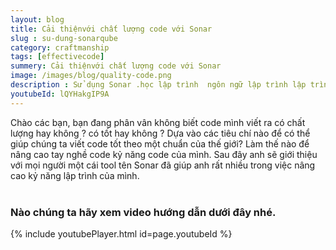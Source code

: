```yaml
---
layout: blog
title: Cải thiệnvới chất lượng code với Sonar
slug : su-dung-sonarqube
category: craftmanship
tags: [effectivecode]
summery: Cải thiệnvới chất lượng code với Sonar
image: /images/blog/quality-code.png
description : Sử dụng Sonar .học lập trình  ngôn ngữ lập trình lập trình java java cơ bản khóa học lập trình java học ngôn ngữ lập trình java hoc thiet ke web
youtubeId: lQYHakgIP9A
---
```

 
Chào các bạn, bạn đang phân vân không biết code mình viết ra có chất lượng hay không ? có tốt hay không ? Dựa vào các tiêu chí nào để
có thể giúp chúng ta viết code tốt theo một chuẩn của thế giới? Làm thế nào để nâng cao tay nghề code kỷ năng code của mình. Sau đây anh
sẽ giới thiệu với mọi người một cái tool tên Sonar đã giúp anh rất nhiều trong việc nâng cao kỷ năng lập trình của mình. 
<br><br>

### Nào chúng ta hãy xem video hướng dẫn dưới đây nhé.

{% include youtubePlayer.html id=page.youtubeId %}